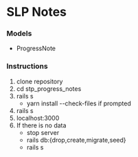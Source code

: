 # SLP Notes

### Models

- ProgressNote

### Instructions

1. clone repository
2. cd stp_progress_notes
3. rails s
   - yarn install --check-files if prompted
4. rails s
5. localhost:3000
6. If there is no data
   - stop server
   - rails db:{drop,create,migrate,seed}
   - rails s
